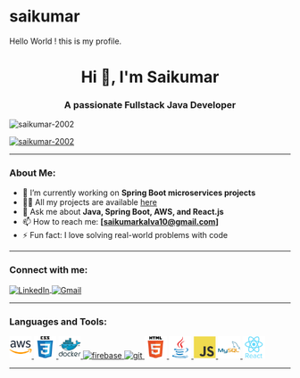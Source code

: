 # saikumar
Hello World ! this is my profile.

<h1 align="center">Hi 👋, I'm Saikumar</h1>
<h3 align="center">A passionate Fullstack Java Developer</h3>

<p align="left"> 
  <img src="https://komarev.com/ghpvc/?username=saikumar-2002&label=Profile%20views&color=0e75b6&style=flat" alt="saikumar-2002" /> 
</p>

<p align="left"> 
  <a href="https://github.com/ryo-ma/github-profile-trophy">
    <img src="https://github-profile-trophy.vercel.app/?username=saikumar-2002" alt="saikumar-2002" />
  </a> 
</p>

---

<h3 align="left">About Me:</h3>

- 🌱 I’m currently working on **Spring Boot microservices projects**  
- 👨‍💻 All my projects are available [here](https://github.com/saikumar-2002)  
- 💬 Ask me about **Java, Spring Boot, AWS, and React.js**  
- 📫 How to reach me: **[saikumarkalva10@gmail.com]**  
- ⚡ Fun fact: I love solving real-world problems with code  

---

<h3 align="left">Connect with me:</h3>
<p align="left">
  <a href="https://www.linkedin.com/in/your-linkedin/" target="_blank">
    <img align="center" src="https://cdn.jsdelivr.net/npm/simple-icons@3.1.0/icons/linkedin.svg" alt="LinkedIn" height="30" width="40" />
  </a>
  <a href="mailto:your-email@example.com" target="_blank">
    <img align="center" src="https://cdn.jsdelivr.net/npm/simple-icons@3.1.0/icons/gmail.svg" alt="Gmail" height="30" width="40" />
  </a>
</p>

---

<h3 align="left">Languages and Tools:</h3>
<p align="left"> 
  <a href="https://aws.amazon.com" target="_blank" rel="noreferrer"> 
    <img src="https://raw.githubusercontent.com/devicons/devicon/master/icons/amazonwebservices/amazonwebservices-original-wordmark.svg" alt="aws" width="40" height="40"/> 
  </a> 
  <a href="https://www.w3schools.com/css/" target="_blank" rel="noreferrer"> 
    <img src="https://raw.githubusercontent.com/devicons/devicon/master/icons/css3/css3-original-wordmark.svg" alt="css3" width="40" height="40"/> 
  </a>
  <a href="https://www.docker.com/" target="_blank" rel="noreferrer"> 
    <img src="https://raw.githubusercontent.com/devicons/devicon/master/icons/docker/docker-original-wordmark.svg" alt="docker" width="40" height="40"/> 
  </a> 
  <a href="https://firebase.google.com/" target="_blank" rel="noreferrer"> 
    <img src="https://www.vectorlogo.zone/logos/firebase/firebase-icon.svg" alt="firebase" width="40" height="40"/> 
  </a> 
  <a href="https://git-scm.com/" target="_blank" rel="noreferrer"> 
    <img src="https://www.vectorlogo.zone/logos/git-scm/git-scm-icon.svg" alt="git" width="40" height="40"/> 
  </a> 
  <a href="https://www.w3.org/html/" target="_blank" rel="noreferrer"> 
    <img src="https://raw.githubusercontent.com/devicons/devicon/master/icons/html5/html5-original-wordmark.svg" alt="html5" width="40" height="40"/> 
  </a> 
  <a href="https://www.java.com" target="_blank" rel="noreferrer"> 
    <img src="https://raw.githubusercontent.com/devicons/devicon/master/icons/java/java-original.svg" alt="java" width="40" height="40"/> 
  </a> 
  <a href="https://developer.mozilla.org/en-US/docs/Web/JavaScript" target="_blank" rel="noreferrer"> 
    <img src="https://raw.githubusercontent.com/devicons/devicon/master/icons/javascript/javascript-original.svg" alt="javascript" width="40" height="40"/> 
  </a> 
  <a href="https://www.mysql.com/" target="_blank" rel="noreferrer"> 
    <img src="https://raw.githubusercontent.com/devicons/devicon/master/icons/mysql/mysql-original-wordmark.svg" alt="mysql" width="40" height="40"/> 
  </a> 
  <a href="https://reactjs.org/" target="_blank" rel="noreferrer"> 
    <img src="https://raw.githubusercontent.com/devicons/devicon/master/icons/react/react-original-wordmark.svg" alt="react" width="40" height="40"/> 
  </a>
</p>

---

<h3 align="

